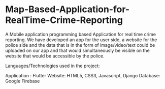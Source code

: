 # Map-Based-Application-for-RealTime-Crime-Reporting

A Mobile application programming based Application for real time crime reporting. We have developed an app for the user side, a website for the police side and the data that is in the form of image/video/text could be uploaded on our app and that would simultaneously be visible on the website that would be accessible by the police.

Languages/Technologies used in the project: 

Application : Flutter
Website: HTML5, CSS3, Javascript, Django
Database: Google Firebase


